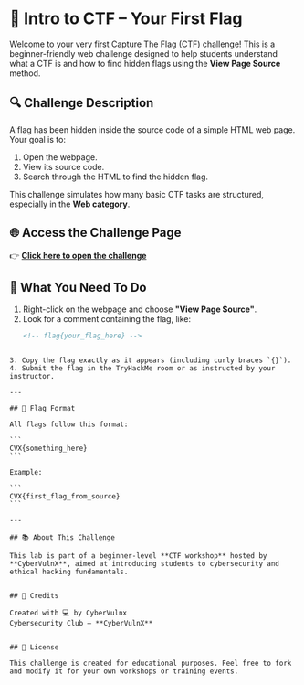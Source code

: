 
# 🧠 Intro to CTF – Your First Flag

Welcome to your very first Capture The Flag (CTF) challenge! This is a beginner-friendly web challenge designed to help students understand what a CTF is and how to find hidden flags using the **View Page Source** method.

## 🔍 Challenge Description

A flag has been hidden inside the source code of a simple HTML web page. Your goal is to:

1. Open the webpage.
2. View its source code.
3. Search through the HTML to find the hidden flag.

This challenge simulates how many basic CTF tasks are structured, especially in the **Web category**.


## 🌐 Access the Challenge Page

👉 **[Click here to open the challenge](https://cybervulnx.github.io/CTF1/)**  


## 📌 What You Need To Do

1. Right-click on the webpage and choose **"View Page Source"**.
2. Look for a comment containing the flag, like:
   ```html
   <!-- flag{your_flag_here} -->
````

3. Copy the flag exactly as it appears (including curly braces `{}`).
4. Submit the flag in the TryHackMe room or as instructed by your instructor.

---

## 🏁 Flag Format

All flags follow this format:

```
CVX{something_here}
```

Example:

```
CVX{first_flag_from_source}
```

---

## 📚 About This Challenge

This lab is part of a beginner-level **CTF workshop** hosted by **CyberVulnX**, aimed at introducing students to cybersecurity and ethical hacking fundamentals.


## 🤝 Credits

Created with 💻 by CyberVulnx
Cybersecurity Club – **CyberVulnX**


## 🔐 License

This challenge is created for educational purposes. Feel free to fork and modify it for your own workshops or training events.
